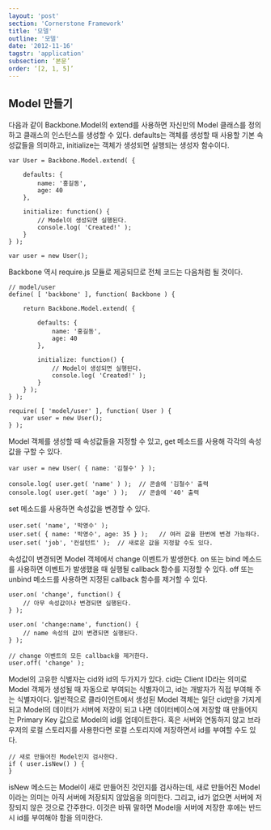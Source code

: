 ```yaml
---
layout: 'post'
section: 'Cornerstone Framework'
title: '모델'
outline: '모델'
date: '2012-11-16'
tagstr: 'application'
subsection: ‘본문’
order: ‘[2, 1, 5]’
---
```


Model 만들기
-----------
다음과 같이 Backbone.Model의 extend를 사용하면 자신만의 Model 클래스를 정의하고 클래스의 인스턴스를 생성할 수 있다. defaults는 객체를 생성할 때 사용할 기본 속성값들을 의미하고, initialize는 객체가 생성되면 실행되는 생성자 함수이다.

```
var User = Backbone.Model.extend( {

	defaults: {
		name: '홍길동',
		age: 40
	},
	
	initialize: function() {
		// Model이 생성되면 실행된다.
		console.log( 'Created!' );
	}
} );

var user = new User();
```

Backbone 역시 require.js 모듈로 제공되므로 전체 코드는 다음처럼 될 것이다.

```
// model/user
define( [ 'backbone' ], function( Backbone ) {

	return Backbone.Model.extend( {

		defaults: {
			name: '홍길동',
			age: 40
		},
		
		initialize: function() {
			// Model이 생성되면 실행된다.
			console.log( 'Created!' );
		}
	} );
} );
```
```
require( [ 'model/user' ], function( User ) {
	var user = new User();
} );
```

Model 객체를 생성할 때 속성값들을 지정할 수 있고, get 메소드를 사용해 각각의 속성값을 구할 수 있다.

```
var user = new User( { name: '김철수' } );

console.log( user.get( 'name' ) );	// 콘솔에 '김철수' 출력
console.log( user.get( 'age' ) );	// 콘솔에 '40' 출력
```

set 메소드를 사용하면 속성값을 변경할 수 있다.

```
user.set( 'name', '박영수' );
user.set( { name: '박영수', age: 35 } );	// 여러 값을 한번에 변경 가능하다.
user.set( 'job', '컨설턴트' );	// 새로운 값을 지정할 수도 있다.
```

속성값이 변경되면 Model 객체에서 change 이벤트가 발생한다. on 또는 bind 메소드를 사용하면 이벤트가 발생했을 때 실행될 callback 함수를 지정할 수 있다. off 또는 unbind 메소드를 사용하면 지정된 callback 함수를 제거할 수 있다.

```
user.on( 'change', function() {
	// 아무 속성값이나 변경되면 실행된다.
} );

user.on( 'change:name', function() {
	// name 속성의 값이 변경되면 실행된다.
} );

// change 이벤트의 모든 callback을 제거한다.
user.off( 'change' );
```

Model의 고유한 식별자는 cid와 id의 두가지가 있다. cid는 Client ID라는 의미로 Model 객체가 생성될 때 자동으로 부여되는 식별자이고, id는 개발자가 직접 부여해 주는 식별자이다. 일반적으로 클라이언트에서 생성된 Model 객체는 일단 cid만을 가지게 되고 Model의 데이터가 서버에 저장이 되고 나면 데이터베이스에 저장할 때 만들어지는 Primary Key 값으로 Model의 id를 업데이트한다. 혹은 서버와 연동하지 않고 브라우저의 로컬 스토리지를 사용한다면 로컬 스토리지에 저장하면서 id를 부여할 수도 있다.

```
// 새로 만들어진 Model인지 검사한다.
if ( user.isNew() ) {
}
```

isNew 메소드는 Model이 새로 만들어진 것인지를 검사하는데, 새로 만들어진 Model 이라는 의미는 아직 서버에 저장되지 않았음을 의미한다. 그리고, id가 없으면 서버에 저장되지 않은 것으로 간주한다. 이것은 바꿔 말하면 Model을 서버에 저장한 후에는 반드시 id를 부여해야 함을 의미한다.
